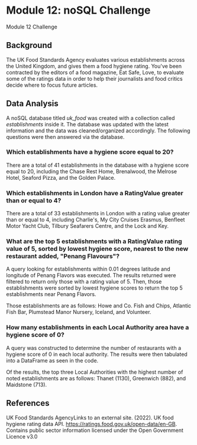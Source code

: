 # Module 12: noSQL Challenge
Module 12 Challenge

## Background
The UK Food Standards Agency evaluates various establishments across the United Kingdom, and gives them a food hygiene rating. You've been contracted by the editors of a food magazine, Eat Safe, Love, to evaluate some of the ratings data in order to help their journalists and food critics decide where to focus future articles.

## Data Analysis
A noSQL database titled _uk_food_ was created with a collection called _establishments_ inside it. The database was updated with the latest information and the data was cleaned/organized accordingly. The following questions were then answered via the database.

### Which establishments have a hygiene score equal to 20?
There are a total of 41 establishments in the database with a hygiene score equal to 20, including the Chase Rest Home, Brenalwood, the Melrose Hotel, Seaford Pizza, and the Golden Palace. 

### Which establishments in London have a RatingValue greater than or equal to 4?
There are a total of 33 establishments in London with a rating value greater than or equal to 4, including Charlie's, My City Cruises Erasmus, Benfleet Motor Yacht Club, Tilbury Seafarers Centre, and the Lock and Key. 

### What are the top 5 establishments with a RatingValue rating value of 5, sorted by lowest hygiene score, nearest to the new restaurant added, "Penang Flavours"?
A query looking for establishments within 0.01 degrees latitude and longitude of Penang Flavors was executed. The results returned were filtered to return only those with a rating value of 5. Then, those establishments were sorted by lowest hygiene scores to return the top 5 establishments near Penang Flavors. 

Those establishments are as follows: Howe and Co. Fish and Chips, Atlantic Fish Bar, Plumstead Manor Nursery, Iceland, and Volunteer.

### How many establishments in each Local Authority area have a hygiene score of 0?
A query was constructed to determine the number of restaurants with a hygiene score of 0 in each local authority. The results were then tabulated into a DataFrame as seen in the code. 

Of the results, the top three Local Authorities with the highest number of noted establishments are as follows: Thanet (1130), Greenwich (882), and Maidstone (713). 

## References
UK Food Standards AgencyLinks to an external site. (2022). UK food hygiene rating data API. https://ratings.food.gov.uk/open-data/en-GB. Contains public sector information licensed under the Open Government Licence v3.0
